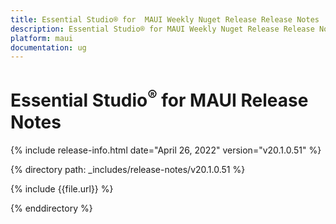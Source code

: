 ```yaml
---
title: Essential Studio® for  MAUI Weekly Nuget Release Release Notes  
description: Essential Studio® for MAUI Weekly Nuget Release Release Notes  
platform: maui
documentation: ug
---
```


# Essential Studio<sup>®</sup> for  MAUI  Release Notes  

{% include release-info.html date="April 26, 2022"  version="v20.1.0.51" %} 

{% directory path: _includes/release-notes/v20.1.0.51 %}

{% include {{file.url}} %}

{% enddirectory %}